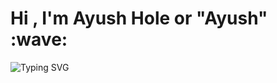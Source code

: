 
<h1><b>Hi , I'm Ayush Hole or "Ayush"  :wave: </b></h1>
<div style="text-align:center:>
<a href="https://git.io/typing-svg"><img src="https://readme-typing-svg.demolab.com?font=Fira+Code&weight=900&size=51&pause=1000&center=true&width=1435&height=150&lines=Full+Stack+Developer%2FAspiring+Software+Engineer" alt="Typing SVG" /></a>
</div>
